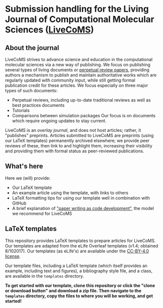 # Submission handling for the Living Journal of Computational Molecular Sciences ([LiveCoMS](http://www.livecomsjournal.org/))

## About the journal

LiveCoMS strives to advance science and education in the computational molecular sciences via a new way of publishing.
We focus on publishing several types of living documents or [perpetual review papers](https://arxiv.org/abs/1502.01329), providing authors a mechanism to publish and maintain authoritative works which are regularly updated with community input, while still getting formal publication credit for these articles. 
We focus especially on three major types of such documents:
- Perpetual reviews, including up-to-date traditional reviews as well as best practices documents
- Tutorials
- Comparisons between simulation packages
Our focus is on documents which require ongoing updates to stay current.

LiveCoMS is an *overlay journal*, and does not host articles; rather, it "publishes" preprints.
Articles submitted to LiveCoMS are preprints (using our LaTeX templates) permanently archived elsewhere; we provide peer reviews of these, then link to and highlight them, increasing their visibility and providing them with formal status as peer-reviewed publications. 

## What's here

Here we (will) provide:
- Our LaTeX template
- An example article using the template, with links to others
- LaTeX formatting tips for using our template well in combination with GitHub
- A brief explanation of ["paper writing as code development"](PAPER_CODE.md), the model we recommend for LiveCoMS


## LaTeX templates

This repository provides LaTeX templates to prepare articles for LiveCoMS. Our templates are adapted from the eLife Overleaf templates (v1.4; obtained 8/102017). 
Our templates (as eLife's) are available under the [CC-BY-4.0 license](https://creativecommons.org/licenses/by/4.0/).

Our template files, including a LaTeX template (which itself provides an example, including text and figures), a bibliography style file, and a class, are available in the `templates` directory. 

**To get started with our template, clone this repository or click the "clone or download button" and download a zip file. Then navigate to the `templates` directory, copy the files to where you will be working, and get started!**
 
